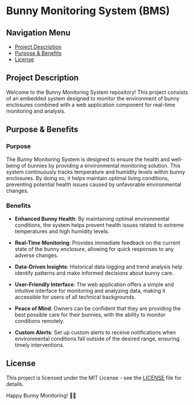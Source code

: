 # Bunny Monitoring System (BMS)

## Navigation Menu
- [Project Description](#project-description)
- [Purpose & Benefits](#purpose--benefits)
- [License](#license)

## Project Description
Welcome to the Bunny Monitoring System repository! This project consists of an embedded system designed to monitor the environment of bunny enclosures combined with a web application component for real-time monitoring and analysis. 

## Purpose & Benefits

### Purpose
The Bunny Monitoring System is designed to ensure the health and well-being of bunnies by providing a environmental monitoring solution. This system continuously tracks temperature and humidity levels within bunny enclosures. By doing so, it helps maintain optimal living conditions, preventing potential health issues caused by unfavorable environmental changes.

### Benefits

- **Enhanced Bunny Health**: By maintaining optimal environmental conditions, the system helps prevent health issues related to extreme temperatures and high humidity levels.

- **Real-Time Monitoring**: Provides immediate feedback on the current state of the bunny enclosure, allowing for quick responses to any adverse changes.

- **Data-Driven Insights**: Historical data logging and trend analysis help identify patterns and make informed decisions about bunny care.

- **User-Friendly Interface**: The web application offers a simple and intuitive interface for monitoring and analyzing data, making it accessible for users of all technical backgrounds.

- **Peace of Mind**: Owners can be confident that they are providing the best possible care for their bunnies, with the ability to monitor conditions remotely.

- **Custom Alerts**: Set up custom alerts to receive notifications when environmental conditions fall outside of the desired range, ensuring timely interventions.


## License
This project is licensed under the MIT License - see the [LICENSE](https://github.com/bimnett/bunny-monitoring-system/blob/main/LICENSE) file for details.

Happy Bunny Monitoring! 🐰📡